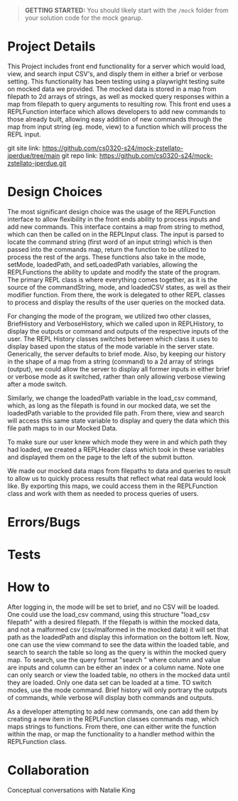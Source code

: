 > **GETTING STARTED:** You should likely start with the `/mock` folder from your solution code for the mock gearup.

# Project Details
This Project includes front end functionality for a server which would load, view, and search input CSV's, and disply them in either a brief or verbose setting. This functionality has been testing using a playwright testing suite on mocked data we provided. The mocked data is stored in a map from filepath to 2d arrays of strings, as well as mocked query responses within a map from filepath to query arguments to resulting row. This front end uses a REPLFunction interface which allows developers to add new commands to those already built, allowing easy addition of new commands through the map from input string (eg. mode, view) to a function which will process the REPL input.

git site link: https://github.com/cs0320-s24/mock-zstellato-jperdue/tree/main
git repo link: https://github.com/cs0320-s24/mock-zstellato-jperdue.git

# Design Choices
The most significant design choice was the usage of the REPLFunction interface to allow flexibility in the front ends ability to process inputs and add new commands. This interface contains a map from string to method, which can then be called on in the REPLInput class. The input is parsed to locate the command string (first word of an input string) which is then passed into the commands map, return the function to be utilized to process the rest of the args. These functions also take in the mode, setMode, loadedPath, and setLoadedPath variables, allowing the REPLFunctions the ability to update and modify the state of the program. The primary REPL class is where everything comes together, as it is the source of the commandString, mode, and loadedCSV states, as well as their modifier function. From there, the work is delegated to other REPL classes to process and display the results of the user queries on the mocked data.

For changing the mode of the program, we utilized two other classes, BriefHistory and VerboseHistory, which we called upon in REPLHistory, to display the outputs or command and outputs of the respective inputs of the user. The REPL History classes switches between which class it uses to display based upon the status of the mode variable in the server state. Generically, the server defaults to brief mode. Also, by keeping our history in the shape of a map from a string (command) to a 2d array of strings (output), we could allow the server to display all former inputs in either brief or verbose mode as it switched, rather than only allowing verbose viewing after a mode switch.

Similarly, we change the loadedPath variable in the load_csv command, which, as long as the filepath is found in our mocked data, we set the loadedPath variable to the provided file path. From there, view and search will access this same state variable to display and query the data which this file path maps to in our Mocked Data.

To make sure our user knew which mode they were in and which path they had loaded, we created a REPLHeader class which took in these variables and displayed them on the page to the left of the submit button.

We made our mocked data maps from filepaths to data and queries to result to allow us to quickly process results that reflect what real data would look like. By exporting this maps, we could access them in the REPLFunction class and work with them as needed to process queries of users.


# Errors/Bugs

# Tests

# How to
After logging in, the mode will be set to brief, and no CSV will be loaded. One could use the load_csv command, using this structure "load_csv filepath" with a desired filepath. If the filepath is within the mocked data, and not a malformed csv (csv/malformed in the mocked data) it will set that path as the loadedPath and display this information on the bottom left. Now, one can use the view command to see the data within the loaded table, and search to search the table so long as the query is within the mocked query map. To search, use the query format "search <column> <value>" where column and value are inputs and column can be either an index or a column name. Note one can only search or view the loaded table, no others in the mocked data until they are loaded. Only one data set can be loaded at a time. TO switch modes, use the mode command. Brief history will only portrary the outputs of commands, while verbose will display both commands and outputs.

As a developer attempting to add new commands, one can add them by creating a new item in the REPLFunction classes commands map, which maps strings to functions. From there, one can either write the function within the map, or map the functionality to a handler method within the REPLFunction class. 

# Collaboration
Conceptual conversations with Natalie King
